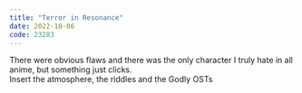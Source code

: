 ```yaml
---
title: "Terror in Resonance"
date: 2022-10-06
code: 23283
---
```

There were obvious flaws and there was the only character I truly hate in all anime, but something just clicks.
<br>
Insert the atmosphere, the riddles and the Godly OSTs